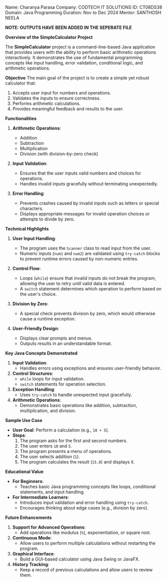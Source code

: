 Name: Charanya Parasa
Company: CODTECH IT SOLUTIONS
ID: CT08DS38
Domain: Java Programming
Duration: Nov to Dec 2024
Mentor: SANTHOSH NEELA

**NOTE: OUTPUTS HAVE BEEN ADDED IN THE SEPERATE FILE**

**Overview of the SimpleCalculator Project**

The **SimpleCalculator** project is a command-line-based Java application that provides users with the ability to perform basic arithmetic operations interactively. It demonstrates the use of fundamental programming concepts like input handling, error validation, conditional logic, and arithmetic operations. 

**Objective**
The main goal of the project is to create a simple yet robust calculator that:
1. Accepts user input for numbers and operations.
2. Validates the inputs to ensure correctness.
3. Performs arithmetic calculations.
4. Provides meaningful feedback and results to the user.

**Functionalities**
1. **Arithmetic Operations**:
   - Addition
   - Subtraction
   - Multiplication
   - Division (with division-by-zero check)

2. **Input Validation**:
   - Ensures that the user inputs valid numbers and choices for operations.
   - Handles invalid inputs gracefully without terminating unexpectedly.

3. **Error Handling**:
   - Prevents crashes caused by invalid inputs such as letters or special characters.
   - Displays appropriate messages for invalid operation choices or attempts to divide by zero.

**Technical Highlights**
1. **User Input Handling**:
   - The program uses the `Scanner` class to read input from the user.
   - Numeric inputs (`num1` and `num2`) are validated using `try-catch` blocks to prevent runtime errors caused by non-numeric entries.

2. **Control Flow**:
   - Loops (`while`) ensure that invalid inputs do not break the program, allowing the user to retry until valid data is entered.
   - A `switch` statement determines which operation to perform based on the user's choice.

3. **Division by Zero**:
   - A special check prevents division by zero, which would otherwise cause a runtime exception.

4. **User-Friendly Design**:
   - Displays clear prompts and menus.
   - Outputs results in an understandable format.

**Key Java Concepts Demonstrated**
1. **Input Validation**:
   - Handles errors using exceptions and ensures user-friendly behavior.
2. **Control Structures**:
   - `while` loops for input validation.
   - `switch` statements for operation selection.
3. **Exception Handling**:
   - Uses `try-catch` to handle unexpected input gracefully.
4. **Arithmetic Operations**:
   - Demonstrates basic operations like addition, subtraction, multiplication, and division.

 **Sample Use Case**
- **User Goal**: Perform a calculation (e.g., `10 + 5`).
- **Steps**:
  1. The program asks for the first and second numbers.
  2. The user enters `10` and `5`.
  3. The program presents a menu of operations.
  4. The user selects addition (`1`).
  5. The program calculates the result (`15.0`) and displays it.

**Educational Value**
- **For Beginners**:
  - Teaches basic Java programming concepts like loops, conditional statements, and input handling.
- **For Intermediate Learners**:
  - Introduces input validation and error handling using `try-catch`.
  - Encourages thinking about edge cases (e.g., division by zero).

**Future Enhancements**
1. **Support for Advanced Operations**:
   - Add operations like modulus (`%`), exponentiation, or square root.
2. **Continuous Mode**:
   - Allow users to perform multiple calculations without restarting the program.
3. **Graphical Interface**:
   - Build a GUI-based calculator using Java Swing or JavaFX.
4. **History Tracking**:
   - Keep a record of previous calculations and allow users to review them.
